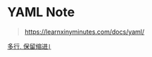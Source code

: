 # YAML Note

> <https://learnxinyminutes.com/docs/yaml/>

[多行, 保留缩进`|`](https://yaml-multiline.info/)
